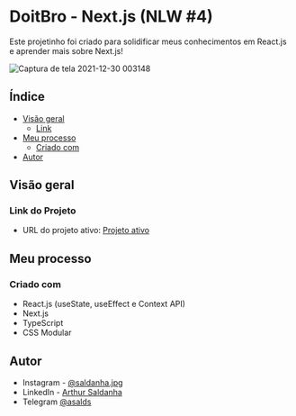 # DoitBro - Next.js (NLW #4)

Este projetinho foi criado para solidificar meus conhecimentos em React.js e aprender mais sobre Next.js!

![Captura de tela 2021-12-30 003148](https://user-images.githubusercontent.com/30752069/147719638-7c6a396e-4e18-4e2e-93a1-15ef07ba8608.png)

## Índice
- [Visão geral](#visão-geral)
  - [Link](#link-do-projeto)
- [Meu processo](#meu-processo)
  - [Criado com](#criado-com)
- [Autor](#autor)

## Visão geral

### Link do Projeto
- URL do projeto ativo: [Projeto ativo](https://doitbro-next.vercel.app/)

## Meu processo
### Criado com
- React.js (useState, useEffect e Context API)
- Next.js
- TypeScript
- CSS Modular

## Autor
- Instagram - [@saldanha.jpg](https://www.instagram.com/saldanha.jpg/)
- LinkedIn - [Arthur Saldanha](https://www.linkedin.com/in/arthursaldanha/)
- Telegram [@asalds](https://t.me/asalds)
